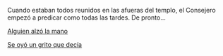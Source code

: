 Cuando estaban todos reunidos en las afueras del templo, el Consejero empezó a predicar como todas 
las tardes. 
De pronto...

[Alguien alzó la mano](manos/manoArriba.md)

[Se oyó un grito que decía ](grito/grito.md)
